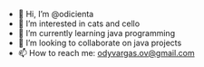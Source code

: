 - 👋 Hi, I’m @odicienta
- 👀 I’m interested in cats and cello
- 🌱 I’m currently learning java programming
- 💞️ I’m looking to collaborate on java projects
- 📫 How to reach me: odyvargas.ov@gmail.com


